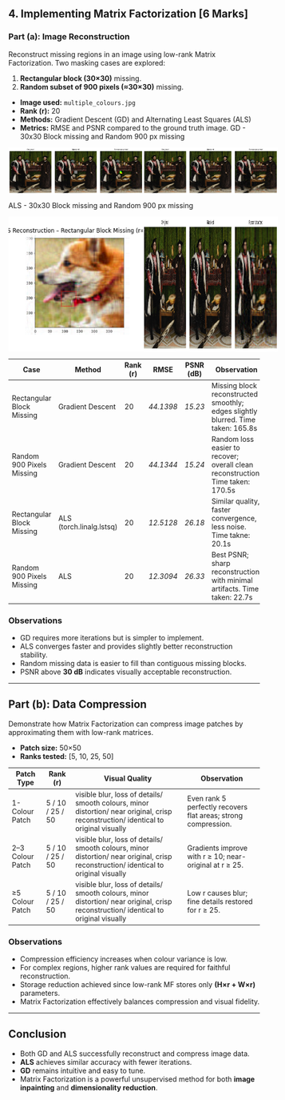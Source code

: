 ## 4. Implementing Matrix Factorization [6 Marks]

###  Part (a): Image Reconstruction

Reconstruct missing regions in an image using low-rank Matrix Factorization.
Two masking cases are explored:
1. **Rectangular block (30×30)** missing.
2. **Random subset of 900 pixels (≈30×30)** missing.

- **Image used:** `multiple_colours.jpg`
- **Rank (r):** 20
- **Methods:** Gradient Descent (GD) and Alternating Least Squares (ALS)
- **Metrics:** RMSE and PSNR compared to the ground truth image.
GD - 30x30 Block missing and Random 900 px missing
<div style="display: flex;">
<img src="outputs_q4/GD Reconstruction - Rectangular Block Missing.png" alt="Image 2" width="270"/>
<img src="outputs_q4/GD Reconstruction - Random 900 px Missing.png" alt="Image 1" width="270"/>
</div>

ALS - 30x30 Block missing and Random 900 px missing
<div style="display: flex;">
<img src="outputs_q4/ALS Reconstruction - Rectangular Block mission r =20.png" alt="Image 1" width="270"/>
<img src="outputs_q4/ALS Reconstruction - Random 900 px missing r =20.png" alt="Image 2" width="270"/>
</div>

| Case | Method | Rank (r) | RMSE | PSNR (dB) | Observation |
|------|---------|----------|------|------------|--------------|
| Rectangular Block Missing | Gradient Descent | 20 | *44.1398* | *15.23* | Missing block reconstructed smoothly; edges slightly blurred. Time taken: 165.8s |
| Random 900 Pixels Missing | Gradient Descent | 20 | *44.1344* | *15.24* | Random loss easier to recover; overall clean reconstruction. Time taken:  170.5s |
| Rectangular Block Missing | ALS (torch.linalg.lstsq) | 20 | *12.5128* | *26.18* | Similar quality, faster convergence, less noise. Time takne: 20.1s |
| Random 900 Pixels Missing | ALS | 20 | *12.3094* | *26.33* | Best PSNR; sharp reconstruction with minimal artifacts. Time taken: 22.7s |



### **Observations**
- GD requires more iterations but is simpler to implement.
- ALS converges faster and provides slightly better reconstruction stability.
- Random missing data is easier to fill than contiguous missing blocks.
- PSNR above **30 dB** indicates visually acceptable reconstruction.

---

## Part (b): Data Compression

Demonstrate how Matrix Factorization can compress image patches by approximating them with low-rank matrices.

- **Patch size:** 50×50
- **Ranks tested:** [5, 10, 25, 50]


| Patch Type | Rank (r) | Visual Quality | Observation |
|-------------|-----------|----------------|--------------|
| 1-Colour Patch | 5 / 10 / 25 / 50 | visible blur, loss of details/ smooth colours, minor distortion/ near original, crisp reconstruction/ identical to original visually | Even rank 5 perfectly recovers flat areas; strong compression. |
| 2–3 Colour Patch | 5 / 10 / 25 / 50 | visible blur, loss of details/ smooth colours, minor distortion/ near original, crisp reconstruction/ identical to original visually | Gradients improve with r ≥ 10; near-original at r ≥ 25. |
| ≥5 Colour Patch | 5 / 10 / 25 / 50 | visible blur, loss of details/ smooth colours, minor distortion/ near original, crisp reconstruction/ identical to original visually | Low r causes blur; fine details restored for r ≥ 25. |



### **Observations**
- Compression efficiency increases when colour variance is low.
- For complex regions, higher rank values are required for faithful reconstruction.
- Storage reduction achieved since low-rank MF stores only **(H×r + W×r)** parameters.
- Matrix Factorization effectively balances compression and visual fidelity.

---

## **Conclusion**
- Both GD and ALS successfully reconstruct and compress image data.
- **ALS** achieves similar accuracy with fewer iterations.
- **GD** remains intuitive and easy to tune.
- Matrix Factorization is a powerful unsupervised method for both **image inpainting** and **dimensionality reduction**.


